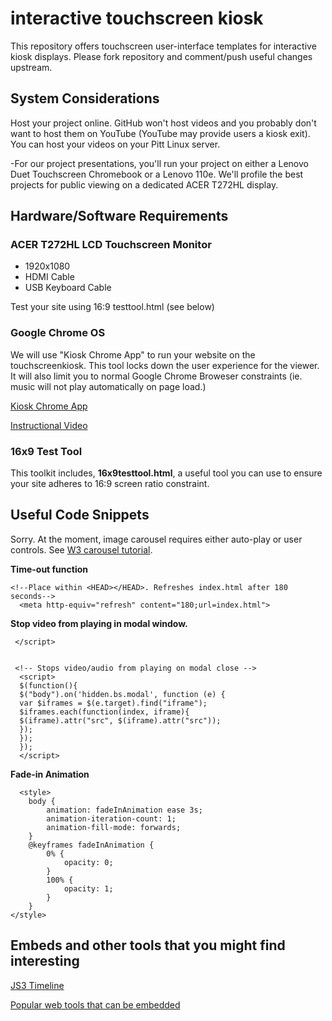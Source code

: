 # interactive touchscreen kiosk

This repository offers touchscreen user-interface templates for interactive kiosk displays. Please fork repository and comment/push useful changes upstream.  

## System Considerations

Host your project online. GitHub won't host videos and you probably don't want to host them on YouTube (YouTube may provide users a kiosk exit). You can host your videos on your Pitt Linux server. 

-For our project presentations, you'll run your project on either a Lenovo Duet Touchscreen Chromebook or a Lenovo 110e. We'll profile the best projects for public viewing on a dedicated ACER T272HL display. 


## **Hardware/Software Requirements**

### ACER T272HL LCD Touchscreen Monitor

* 1920x1080
* HDMI Cable
* USB Keyboard Cable

Test your site using 16:9 testtool.html (see below)

### Google Chrome OS

We will use "Kiosk Chrome App" to run your website on the touchscreenkiosk. This tool locks down the user experience for the viewer. It will also limit you to normal Google Chrome Broweser constraints (ie. music will not play automatically on page load.) 

[Kiosk Chrome App](https://chrome.google.com/webstore/detail/kiosk/afhcomalholahplbjhnmahkoekoijban)

[Instructional Video](https://youtu.be/M5US4OcVnL4) 


### 16x9 Test Tool

This toolkit includes, **16x9testtool.html**, a useful tool you can use to ensure your site adheres to 16:9 screen ratio constraint. 


## Useful Code Snippets
 
 Sorry. At the moment, image carousel requires either auto-play or user controls. See [W3 carousel tutorial](https://www.w3schools.com/howto/howto_js_slideshow.asp).  
 
 **Time-out function**

```
<!--Place within <HEAD></HEAD>. Refreshes index.html after 180 seconds-->
  <meta http-equiv="refresh" content="180;url=index.html"> 
```
 
**Stop video from playing in modal window.** 
``` 
 </script>


 <!-- Stops video/audio from playing on modal close -->
  <script>
  $(function(){
  $("body").on('hidden.bs.modal', function (e) {
  var $iframes = $(e.target).find("iframe");
  $iframes.each(function(index, iframe){
  $(iframe).attr("src", $(iframe).attr("src"));
  });
  });
  });
  </script>
```
 
**Fade-in Animation**
```
  <style>
    body {
        animation: fadeInAnimation ease 3s;
        animation-iteration-count: 1;
        animation-fill-mode: forwards;
    }
    @keyframes fadeInAnimation {
        0% {
            opacity: 0;
        }
        100% {
            opacity: 1;
        }
    }
</style>  
```

## Embeds and other tools that you might find interesting

[JS3 Timeline](https://timeline.knightlab.com/#make)

[Popular web tools that can be embedded](https://help.edublogs.org/popular-web-tools-that-can-be-embedded/)




